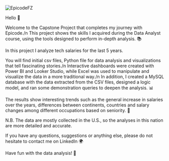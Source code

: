 ![EpicodeFZ](https://github.com/user-attachments/assets/9ca12022-40be-4436-acf9-198cbf0621e4)

Hello 👋

Welcome to the Capstone Project that completes my journey with Epicode./n
This project shows the skills I acquired during the Data Analyst course, using the tools designed to perform in-depth analysis. 📚

In this project I analyze tech salaries for the last 5 years.

You will find initial csv files, Python file for data analysis and visualizations that tell fascinating stories./n
Interactive dashboards were created with Power BI and Looker Studio, while Excel was used to manipulate and visualize the data in a more traditional way./n
In addition, I created a MySQL database with the data extracted from the CSV files, designed a logic model, and ran some demonstration queries to deepen the analysis. 📊

The results show interesting trends such as the general increase in salaries over the years, differences between continents, countries and salary changes among different occupations based on seniority. 💼 

N.B. The data are mostly collected in the U.S., so the analyses in this nation are more detailed and accurate.

If you have any questions, suggestions or anything else, please do not hesitate to contact me on LinkedIn 🌍

Have fun with the data analysis! 🚀
